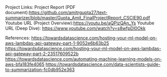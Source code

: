 Project Links:
Project Report (PDF document):https://github.com/amitrgupta27/text-summarizer/blob/master/Gupta_Amit_FinalProjectReport_CSCIE90.pdf
Youtube URL (Project Overview):https://youtu.be/aQPjzQAn_Ys
Youtube URL (Deep Dive): https://www.youtube.com/watch?v=s8wfpDl0Okk

References:
https://towardsdatascience.com/hosting-your-ml-model-on-aws-lambdas-api-gateway-part-1-9052e6b63b25
https://towardsdatascience.com/hosting-your-ml-model-on-aws-lambdas-api-gateway-part-2-23517609522b
https://towardsdatascience.com/automating-machine-learning-models-on-aws-bfa183fe4065
https://towardsdatascience.com/data-scientists-guide-to-summarization-fc0db952e363
